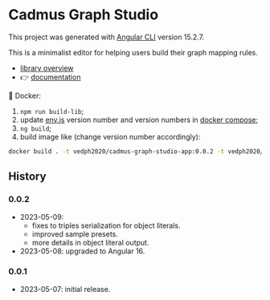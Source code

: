 # Cadmus Graph Studio

This project was generated with [Angular CLI](https://github.com/angular/angular-cli) version 15.2.7.

This is a minimalist editor for helping users build their graph mapping rules.

- [library overview](./projects/myrmidon/cadmus-mapping-builder/README.md)
- 👉 [documentation](https://myrmex.github.io/overview/cadmus/graph-studio/graph-studio/)

🐋 Docker:

1. `npm run build-lib`;
2. update [env.js](./src/env.js) version number and version numbers in [docker compose](docker-compose.yml);
3. `ng build`;
4. build image like (change version number accordingly):

```bash
docker build . -t vedph2020/cadmus-graph-studio-app:0.0.2 -t vedph2020/cadmus-graph-studio-app:latest
```

## History

### 0.0.2

- 2023-05-09:
  - fixes to triples serialization for object literals.
  - improved sample presets.
  - more details in object literal output.
- 2023-05-08: upgraded to Angular 16.

### 0.0.1

- 2023-05-07: initial release.
